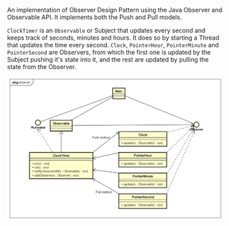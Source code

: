 An implementation of Observer Design Pattern using the Java Observer and Observable API. It implements both the Push and Pull models.

`ClockTimer` is an `Observable` or Subject that updates every second and keeps track of seconds, minutes and hours. It does so
by starting a Thread that updates the time every second. `Clock`, `PointerHour`, `PointerMinute` and `PointerSecond` are Observers, from which the first one is updated by the Subject pushing it's state into it, and the rest are updated by pulling the state from the Observer.

![alt text](UML%2004%20Observer.png)
